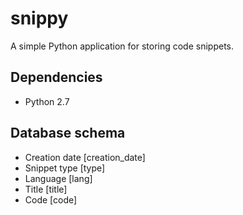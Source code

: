# snippy

A simple Python application for storing code snippets.

## Dependencies
* Python 2.7

## Database schema
* Creation date [creation\_date]
* Snippet type [type]
* Language [lang]
* Title [title]
* Code [code]
